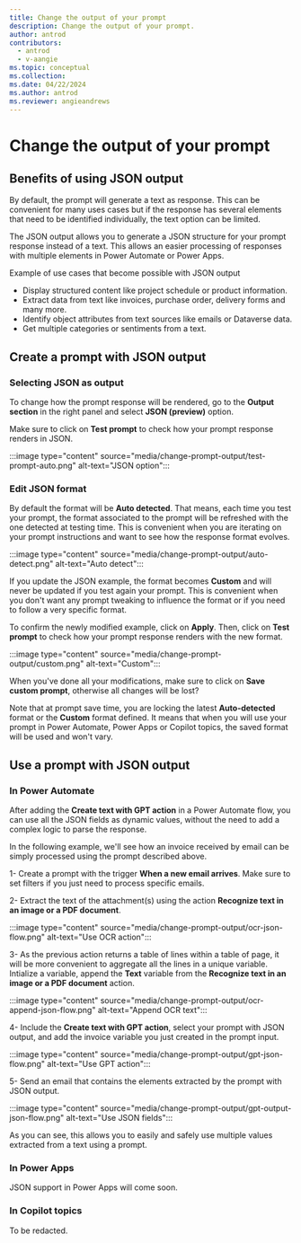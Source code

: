 ```yaml
---
title: Change the output of your prompt
description: Change the output of your prompt.
author: antrod
contributors:
  - antrod
  - v-aangie
ms.topic: conceptual
ms.collection: 
ms.date: 04/22/2024
ms.author: antrod
ms.reviewer: angieandrews
---
```


# Change the output of your prompt

## Benefits of using JSON output
By default, the prompt will generate a text as response. This can be convenient for many uses cases but if the response has several elements that need to be identified individually, the text option can be limited.

The JSON output allows you to generate a JSON structure for your prompt response instead of a text. This allows an easier processing of responses with multiple elements in Power Automate or Power Apps.

Example of use cases that become possible with JSON output
- Display structured content like project schedule or product information.
- Extract data from text like invoices, purchase order, delivery forms and many more.
- Identify object attributes from text sources like emails or Dataverse data.
- Get multiple categories or sentiments from a text.


## Create a prompt with JSON output
### Selecting JSON as output
To change how the prompt response will be rendered, go to the **Output section** in the right panel and select **JSON (preview)** option.

Make sure to click on **Test prompt** to check how your prompt response renders in JSON.

:::image type="content" source="media/change-prompt-output/test-prompt-auto.png" alt-text="JSON option":::

### Edit JSON format

By default the format will be **Auto detected**. That means, each time you test your prompt, the format associated to the prompt will be refreshed with the one detected at testing time. This is convenient when you are iterating on your prompt instructions and want to see how the response format evolves.

:::image type="content" source="media/change-prompt-output/auto-detect.png" alt-text="Auto detect":::

If you update the JSON example, the format becomes **Custom** and will never be updated if you test again your prompt. This is convenient when you don't want any prompt tweaking to influence the format or if you need to follow a very specific format.

To confirm the newly modified example, click on **Apply**. Then, click on **Test prompt** to check how your prompt response renders with the new format.

:::image type="content" source="media/change-prompt-output/custom.png" alt-text="Custom":::

When you've done all your modifications, make sure to click on **Save custom prompt**, otherwise all changes will be lost?

Note that at prompt save time, you are locking the latest **Auto-detected** format or the **Custom** format defined. It means that when you will use your prompt in Power Automate, Power Apps or Copilot topics, the saved format will be used and won't vary.

## Use a prompt with JSON output

### In Power Automate
After adding the **Create text with GPT action** in a Power Automate flow, you can use all the JSON fields as dynamic values, without the need to add a complex logic to parse the response.

In the following example, we'll see how an invoice received by email can be simply processed using the prompt described above.

1- Create a prompt with the trigger **When a new email arrives**. Make sure to set filters if you just need to process specific emails.

2- Extract the text of the attachment(s) using the action **Recognize text in an image or a PDF document**. 

:::image type="content" source="media/change-prompt-output/ocr-json-flow.png" alt-text="Use OCR action":::

3- As the previous action returns a table of lines within a table of page, it will be more convenient to aggregate all the lines in a unique variable. Intialize a variable, append the **Text** variable from the **Recognize text in an image or a PDF document** action.

:::image type="content" source="media/change-prompt-output/ocr-append-json-flow.png" alt-text="Append OCR text":::

4- Include the **Create text with GPT action**, select your prompt with JSON output, and add the invoice variable you just created in the prompt input.

:::image type="content" source="media/change-prompt-output/gpt-json-flow.png" alt-text="Use GPT action":::

5- Send an email that contains the elements extracted by the prompt with JSON output.

:::image type="content" source="media/change-prompt-output/gpt-output-json-flow.png" alt-text="Use JSON fields":::

As you can see, this allows you to easily and safely use multiple values extracted from a text using a prompt.


### In Power Apps
JSON support in Power Apps will come soon.

### In Copilot topics
To be redacted.
